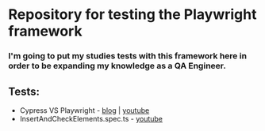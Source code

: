 # Repository for testing the Playwright framework

### I'm going to put my studies tests with this framework here in order to be expanding my knowledge as a QA Engineer.

## Tests:

*  Cypress VS Playwright - [blog](https://blog.vertocode.com/#/cypress-and-playwright/cypress-vs-playwright) | [youtube](https://www.youtube.com/watch?v=YaQTLf6QHIc&ab_channel=Verto)
*  InsertAndCheckElements.spec.ts - [youtube](https://youtu.be/z_YnJGUwzIk)
